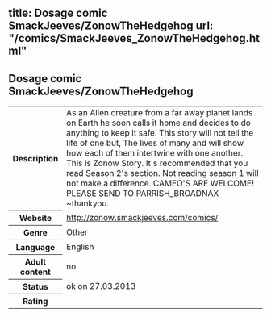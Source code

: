 title: Dosage comic SmackJeeves/ZonowTheHedgehog
url: "/comics/SmackJeeves_ZonowTheHedgehog.html"
---
Dosage comic SmackJeeves/ZonowTheHedgehog
-----------------------------------------

<table class="comicinfo">
<tr>
<th>Description</th><td>As an Alien creature from a far away planet lands on Earth he soon calls it home and decides to do anything to keep it safe. This story will not tell the life of one but, The lives of many and will show how each of them intertwine with one another. This is Zonow Story. It's recommended that you read Season 2's section. Not reading season 1 will not make a difference. CAMEO'S ARE WELCOME! PLEASE SEND TO PARRISH_BROADNAX ~thankyou.</td>
</tr>
<tr>
<th>Website</th><td><a href="http://zonow.smackjeeves.com/comics/">http://zonow.smackjeeves.com/comics/</a></td>
</tr>
<tr>
<th>Genre</th><td>Other</td>
</tr>
<tr>
<th>Language</th><td>English</td>
</tr>
<tr>
<th>Adult content</th><td>no</td>
</tr>
<tr>
<th>Status</th><td>ok on 27.03.2013</td>
</tr>
<tr>
<th>Rating</th><td><div class="g-plusone" data-size="standard" data-annotation="bubble"
 data-href="http://zonow.smackjeeves.com/comics/"></div></td>
</tr>
</table>
<script type="text/javascript">
  (function() {
    var po = document.createElement('script'); po.type = 'text/javascript'; po.async = true;
    po.src = 'https://apis.google.com/js/plusone.js';
    var s = document.getElementsByTagName('script')[0]; s.parentNode.insertBefore(po, s);
  })();
</script>
